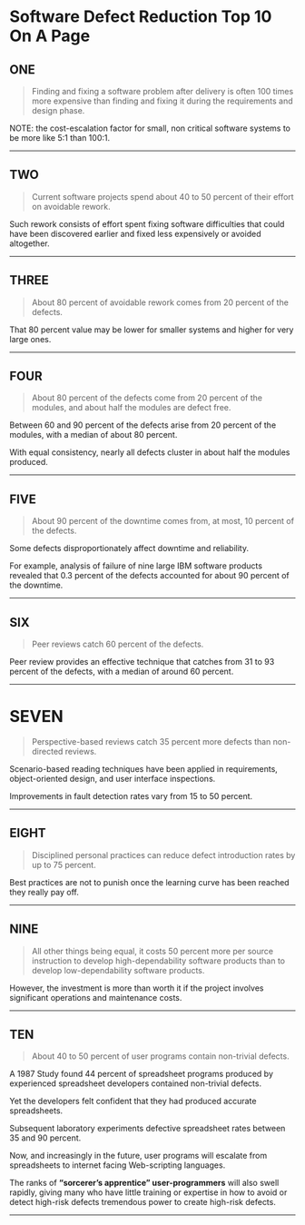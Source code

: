 
# Software Defect Reduction Top 10 On A Page

## ONE

> Finding and fixing a software problem after delivery is often 100 times more expensive than finding and fixing it during the requirements and design phase.

NOTE: the cost-escalation factor for small, non critical software systems to be more like 5:1 than 100:1.

---

## TWO

> Current software projects spend about 40 to 50 percent of their effort on avoidable rework.

Such rework consists of effort spent fixing software difficulties that could have been discovered earlier and fixed
less expensively or avoided altogether.

---

## THREE

> About 80 percent of avoidable rework comes from 20 percent of the defects.

That 80 percent value may be lower for smaller systems and higher for very large ones.

---

## FOUR

> About 80 percent of the defects come from 20 percent of the modules, and about half the modules are defect free.

Between 60 and 90 percent of the defects arise from 20 percent of the modules, with a median of about 80 percent.

With equal consistency, nearly all defects cluster in about half the modules produced.

---

## FIVE

> About 90 percent of the downtime comes from, at most, 10 percent of the defects.

Some defects disproportionately affect downtime and reliability.

For example, analysis of failure of nine large IBM software products revealed that 0.3 percent
of the defects accounted for about 90 percent of the downtime.

---

## SIX

> Peer reviews catch 60 percent of the defects.

Peer review provides an effective technique that catches from 31 to 93 percent of the defects, with a median of around 60 percent.

---

# SEVEN

> Perspective-based reviews catch 35 percent more defects than non-directed reviews.

Scenario-based reading techniques have been applied in requirements, object-oriented design, and user interface inspections.

Improvements in fault detection rates vary from 15 to 50 percent.

---

## EIGHT

> Disciplined personal practices can reduce defect introduction rates by up to 75 percent.

Best practices are not to punish once the learning curve has been reached they really pay off.

---

## NINE

> All other things being equal, it costs 50 percent more per source instruction to develop high-dependability software products than to develop low-dependability software products.

However, the investment is more than worth it if the  project involves significant operations and maintenance costs.

---

## TEN

> About 40 to 50 percent of user programs contain non-trivial defects.

A 1987 Study found 44 percent of spreadsheet programs produced by experienced spreadsheet developers contained non-trivial defects.

Yet the developers felt confident that they had produced accurate spreadsheets.

Subsequent laboratory experiments defective spreadsheet rates between 35 and 90 percent.

Now, and increasingly in the future, user programs will escalate from spreadsheets
to internet facing Web-scripting languages.

The ranks of **“sorcerer’s apprentice” user-programmers** will also swell rapidly, giving many who have little training or expertise in how to
avoid or detect high-risk defects tremendous power to create high-risk defects.

---
